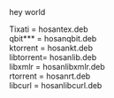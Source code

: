 <html>
hey world

Tixati  = hosantex.deb <br>
qbit*** = hosanqbit.deb <br>
ktorrent =  hosankt.deb <br>
libtorrent= hosanlib.deb <br>
libxmlr = hosanlibxmlr.deb <br>
rtorrent = hosanrt.deb <br>
libcurl = hosanlibcurl.deb <br>
<html/>
